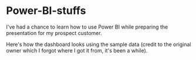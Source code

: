# Power-BI-stuffs

I've had a chance to learn how to use Power BI while preparing the presentation for my prospect customer. 

Here's how the dashboard looks using the sample data (credit to the original owner which I forgot where I got it from, it's been a while).
